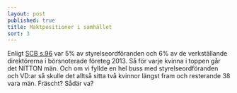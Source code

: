 ```yaml
---
layout: post
published: true
title: Maktpositioner i samhället
sort: 3
---
```




Enligt [SCB s.96](http://www.scb.se/Statistik/_Publikationer/LE0201_2013B14_BR_X10BR1401.pdf) var 5% av styrelseordföranden och 6% av de verkställande direktörerna i börsnoterade företeg 2013. Så för varje kvinna i toppen går det NITTON män. Och om vi fyllde en hel buss med styrelseordföranden och VD:ar så skulle det alltså sitta två kvinnor längst fram och resterande 38 vara män. Fräscht? Sådär va?
